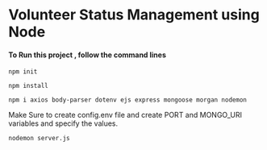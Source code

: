 # Volunteer Status Management using Node

#### To Run this project , follow the command lines

```
npm init
```

```
npm install
```

```
npm i axios body-parser dotenv ejs express mongoose morgan nodemon
```

Make Sure to create config.env file and create PORT and MONGO_URI variables and specify the values.

```
nodemon server.js
```
